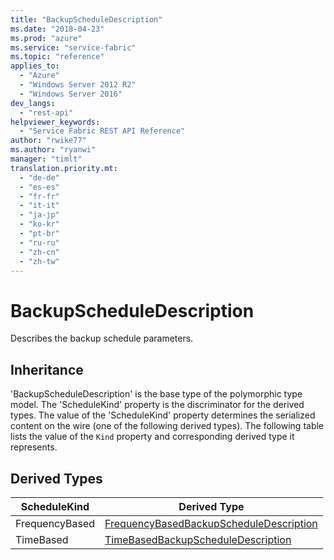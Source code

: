 ```yaml
---
title: "BackupScheduleDescription"
ms.date: "2018-04-23"
ms.prod: "azure"
ms.service: "service-fabric"
ms.topic: "reference"
applies_to: 
  - "Azure"
  - "Windows Server 2012 R2"
  - "Windows Server 2016"
dev_langs: 
  - "rest-api"
helpviewer_keywords: 
  - "Service Fabric REST API Reference"
author: "rwike77"
ms.author: "ryanwi"
manager: "timlt"
translation.priority.mt: 
  - "de-de"
  - "es-es"
  - "fr-fr"
  - "it-it"
  - "ja-jp"
  - "ko-kr"
  - "pt-br"
  - "ru-ru"
  - "zh-cn"
  - "zh-tw"
---
```

# BackupScheduleDescription

Describes the backup schedule parameters.
## Inheritance

'BackupScheduleDescription' is the base type of the polymorphic type model. The 'ScheduleKind' property is the discriminator for the derived types. 
The value of the 'ScheduleKind' property determines the serialized content on the wire (one of the following derived types). 
The following table lists the value of the `Kind` property and corresponding derived type it represents.
## Derived Types

| ScheduleKind | Derived Type |
| --- | --- | 
| FrequencyBased | [FrequencyBasedBackupScheduleDescription](sfclient-v62-model-frequencybasedbackupscheduledescription.md) |
| TimeBased | [TimeBasedBackupScheduleDescription](sfclient-v62-model-timebasedbackupscheduledescription.md) |

